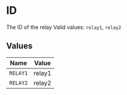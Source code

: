 # ID

The ID of the relay  Valid values: `relay1`, `relay2`


## Values

| Name     | Value    |
| -------- | -------- |
| `RELAY1` | relay1   |
| `RELAY2` | relay2   |